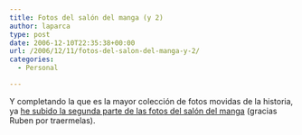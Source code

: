 ```yaml
---
title: Fotos del salón del manga (y 2)
author: laparca
type: post
date: 2006-12-10T22:35:38+00:00
url: /2006/12/11/fotos-del-salon-del-manga-y-2/
categories:
  - Personal

---
```

Y completando la que es la mayor colección de fotos movidas de la historia, ya <a href="http://blog.laparca.es/galerias/salon-del-manga-2006-2/" target="_blank" title="Fotos del salón del manga 2006">he subido la segunda parte de las fotos del salón del manga</a> (gracias Ruben por traermelas).